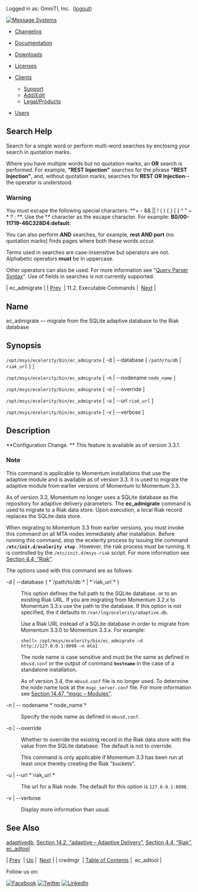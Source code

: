Logged in as: OmniTI, Inc.  ([logout](https://support.messagesystems.com/logout.php))

[![Message Systems](https://support.messagesystems.com/images/ms-white205.png)](https://support.messagesystems.com/start.php) 

*   [Changelog](https://support.messagesystems.com/start.php?show=changelog)
*   [Documentation](https://support.messagesystems.com/docs/)
*   [Downloads](https://support.messagesystems.com/start.php)

*   [Licenses](https://support.messagesystems.com/license_summary.php)
*   <a href="">Clients</a>
    *   [Support](https://support.messagesystems.com/cs.php)
    *   [Add/Edit](https://support.messagesystems.com/edit_client.php)
    *   [Legal/Products](https://support.messagesystems.com/edit_products.php)
*   [Users](https://support.messagesystems.com/edit_customer.php)

## Search Help

Search for a single word or perform multi-word searches by enclosing your search in quotation marks.

Where you have multiple words but no quotation marks, an **OR** search is performed. For example, **"REST Injection"** searches for the phrase **"REST Injection"**, and, without quotation marks, searches for **REST OR Injection**--the operator is understood.

### Warning

You must escape the following special characters: **+ - && || ! ( ) { } [ ] ^ " ~ * ? : \**. Use the **\** character as the escape character. For example: **B0/00-11719-46C328D4\:default\:**

You can also perform **AND** searches, for example, **rest AND port** (no quotation marks) finds pages where both these words occur.

Terms used in searches are case-insensitive but operators are not. Alphabetic operators **must** be in uppercase.

Other operators can also be used. For more information see "[Query Parser Syntax](https://lucene.apache.org/core/old_versioned_docs/versions/3_0_0/queryparsersyntax.html)". Use of fields in searches is not currently supported.

| ec_admigrate |
| [Prev](executable.credmgr.php)  | 11.2. Executable Commands |  [Next](executable.ec_adtool.php) |

<a name="executable.ec_admigrate"></a>
## Name

ec_admigrate — migrate from the SQLite adaptive database to the Riak database

## Synopsis

`/opt/msys/ecelerity/bin/ec_admigrate` [ -d | --database { *`/path/to/db`* | *`riak_url`* } ]

`/opt/msys/ecelerity/bin/ec_admigrate` [ -n | --nodename *`node_name`* ]

`/opt/msys/ecelerity/bin/ec_admigrate` [ -o | --override ]

`/opt/msys/ecelerity/bin/ec_admigrate` [ -u | --url *`riak_url`* ]

`/opt/msys/ecelerity/bin/ec_admigrate` [ -v | --verbose ]

<a name="idp13178864"></a>
## Description

**Configuration Change. ** This feature is available as of version 3.3.1.

### Note

This command is applicable to Momentum installations that use the adaptive module and is available as of version 3.3\. It is used to migrate the adaptive module from earlier versions of Momentum to Momentum 3.3.

As of version 3.3, Momentum no longer uses a SQLite database as the repository for adaptive delivery parameters. The **ec_admigrate** command is used to migrate to a Riak data store. Upon execution, a local Riak record replaces the SQLite data store.

When migrating to Momentum 3.3 from earlier versions, you must invoke this command on all MTA nodes immediately after installation. Before running this command, stop the ecelerity process by issuing the command **`/etc/init.d/ecelerity stop`**      . However, the riak process must be running. It is controlled by the `/etc/init.d/msys-riak` script. For more information see [Section 4.4, “Riak”](operations.riak.php "4.4. Riak").

The options used with this command are as follows:

<dl class="variablelist">

<dt>-d | --database { *`/path/to/db`* | *`riak_url`* }</dt>

<dd>

This option defines the full path to the SQLite database. or to an existing Riak URL. If you are migrating from Momentum 3.2.x to Momentum 3.3.x use the path to the database. If this option is not specified, the it defaults to `/var/log/ecelerity/adaptive.db`.

Use a Riak URL instead of a SQLite database in order to migrate from Momentum 3.3.0 to Momentum 3.3.x. For example:

`shell> /opt/msys/ecelerity/bin/ec_admigrate –d http://127.0.0.1:8098 –n mta1`

The node name is case sensitive and must be the same as defined in `mbusd.conf` or the output of command **`hostname`** in the case of a standalone installation.

As of version 3.4, the `mbusd.conf` file is no longer used. To determine the node name look at the `msgc_server.conf` file. For more information see [Section 14.47, “msgc – Modules”](modules.msgc.php "14.47. msgc – Modules").

</dd>

<dt>-n | -- nodename *`node_name`*</dt>

<dd>

Specify the node name as defined in `mbusd.conf`.

</dd>

<dt>-o | --override</dt>

<dd>

Whether to override the existing record in the Riak data store with the value from the SQLite database. The default is not to override.

This command is only applicable if Momentum 3.3 has been run at least once thereby creating the Riak "buckets".

</dd>

<dt>-u | --url *`riak_url`*</dt>

<dd>

The url for a Riak node. The default for this option is `127.0.0.1:8098`.

</dd>

<dt>-v | --verbose</dt>

<dd>

Display more information than usual.

</dd>

</dl>

<a name="idp13205216"></a>
## See Also

[adaptivedb](executable.adaptivedb.php "adaptivedb"), [Section 14.2, “adaptive – Adaptive Delivery”](modules.adaptive.php "14.2. adaptive – Adaptive Delivery"), [Section 4.4, “Riak”](operations.riak.php "4.4. Riak"), [ec_adtool](executable.ec_adtool.php "ec_adtool")

| [Prev](executable.credmgr.php)  | [Up](exe.commands.details.php) |  [Next](executable.ec_adtool.php) |
| credmgr  | [Table of Contents](index.php) |  ec_adtool |

Follow us on:

[![Facebook](https://support.messagesystems.com/images/icon-facebook.png)](http://www.facebook.com/messagesystems) [![Twitter](https://support.messagesystems.com/images/icon-twitter.png)](http://twitter.com/#!/MessageSystems) [![LinkedIn](https://support.messagesystems.com/images/icon-linkedin.png)](http://www.linkedin.com/company/message-systems)